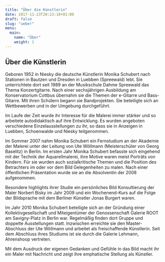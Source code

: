 ```yaml
---
title: "Über die Künstlerin"
date: 2017-11-23T20:23:10+01:00
draft: false
slug: "ueber"
menu:
  main:
    name: "Über"
    weight: 1
---
```


## Über die Künstlerin

Geboren 1952 in Niesky die deutsche Künstlerin Monika Schubert nach Stationen in Bautzen und Dresden in Luebben (Spreewald) lebt. Sie unterrichtete dort seit 1989 an der Musikschule Dahme Spreewald das Thema Konzertgitarre. Nach einer sechsjährigen Ausbildung am Konservatorium Cottbus übernahm sie die Themen der e-Gitarre und Bass-Gitarre. Mit ihren Schülern begann sie Bandprojekten. Sie beteiligte sich an Wettbewerben und in der Umgebung durchgeführt.

Im Laufe der Zeit wurde ihr Interesse für die Malerei immer stärker und so arbeitete autodidaktisch auf ihre Entwicklung. Es wurden angeboten verschiedene Einzelausstellungen zu ihr, so dass sie in Anzeigen in Luebben, Schoenwalde und Niesky teilgenommen.

Im Sommer 2007 nahm Monika Schubert ein Fernstudium an der Akademie der Malerei unter der Leitung von Ute Wöllmann (Meisterschüler von Georg Baselitz) in Berlin. Im ersten Jahr Monika Schubert befasste sich eingehend mit der Technik der Aquarellmalerei, ihre Motive waren meist Porträts von Kindern. Für sie wurden auch sozialkritische Themen und die Position des Betrachters im oder vor dem Bild Gelegenheiten zu malen. Nach einer öffentlichen Präsentation wurde sie an die Absolventin der 2008 aufgenommen.

Besondere highlights ihrer Studie ein persönliches Bild Konsultierung der Maler Norbert Bisky im Jahr 2009 und ein Wochenend-Kurs auf die Folge der Bildsprache mit dem Berliner Künstler Jonas Burgert waren.

Im Jahr 2010 Monika Schubert beteiligte sich an der Gründung einer Kollektivgesellschaft und Miteigentümer der Genossenschaft Galerie ROOT am Savigny-Platz in Berlin war. Regelmäßig finden dort Gruppe und doppelte Ausstellungen statt. Inzwischen erreichte sie den Master-Abschluss der Ute Wöllmann und arbeitet als freischaffende Künstlerin. Seit dem Abschluss ihres Studiums ist sie durch die Galerie Lehmann, Ahrenshoop vertreten.

Mit dem Ausdruck der eigenen Gedanken und Gefühle in das Bild macht ihr ein Maler mit Nachricht und zeigt ihre emphatische Stellung als Künstler.